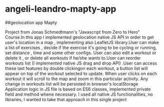 # angeli-leandro-mapty-app
##geolocation app Mapty

Project from Jonas Schmedtmann's "Javascript from Zero to Hero" Course.In this app I implemented geolocation native JS API in order to get user's location in a map 
, implementing also LeafletJS library.User can make a list of exercises , decide  if the exercise it's going to be cycling or running, set distance , time and some other
configs.
User can also edit a workout or delete it , or delete all workouts if he/she wants to.User can reorder workouts list (I implemented native JS drag and drop API)
.User can access these last features by double clickingon each workout, a  button list will appear on top of the workout selected to update.
When user clicks on each workout it will scroll to the map and zoom in this particular activity.
Any change in workouts list will be persisted in browser's localStorage
Application logic in JS file is based on ES6 classes, implemented private field and method whene necessary.
I used all native JS functionalities, no libraries, I wanted to take that approach in this single project

